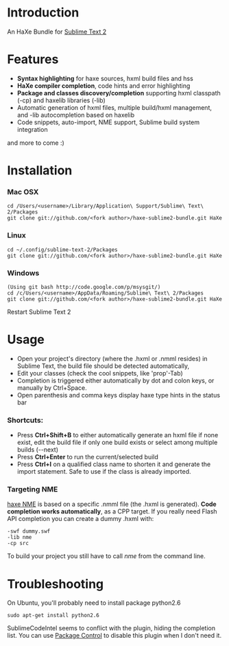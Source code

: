 # Introduction
An HaXe Bundle for [Sublime Text 2](http://www.sublimetext.com/2)

# Features

 - **Syntax highlighting** for haxe sources, hxml build files and hss
 - **HaXe compiler completion**, code hints and error highlighting
 - **Package and classes discovery/completion** supporting hxml classpath (-cp) and haxelib libraries (-lib)
 - Automatic generation of hxml files, multiple build/hxml management, and -lib autocompletion based on haxelib
 - Code snippets, auto-import, NME support, Sublime build system integration
 
and more to come :)

# Installation
### Mac OSX
    cd /Users/<username>/Library/Application\ Support/Sublime\ Text\ 2/Packages
    git clone git://github.com/<fork author>/haxe-sublime2-bundle.git HaXe
### Linux
    cd ~/.config/sublime-text-2/Packages
    git clone git://github.com/<fork author>/haxe-sublime2-bundle.git HaXe
### Windows
    (Using git bash http://code.google.com/p/msysgit/)
    cd /c/Users/<username>/AppData/Roaming/Sublime\ Text\ 2/Packages
    git clone git://github.com/<fork author>/haxe-sublime2-bundle.git HaXe

Restart Sublime Text 2

# Usage

 - Open your project's directory (where the .hxml or .nmml resides) in Sublime Text, the build file should be detected automatically,
 - Edit your classes (check the cool snippets, like 'prop'-Tab)
 - Completion is triggered either automatically by dot and colon keys, or manually by Ctrl+Space.
 - Open parenthesis and comma keys display haxe type hints in the status bar

### Shortcuts:

 - Press **Ctrl+Shift+B** to either automatically generate an hxml file if none exist, edit the build file if only one build exists or select among multiple builds (--next)
 - Press **Ctrl+Enter** to run the current/selected build
 - Press **Ctrl+I** on a qualified class name to shorten it and generate the import statement. Safe to use if the class is already imported.

### Targeting NME

[haxe NME](http://www.haxenme.org/) is based on a specific .nmml file (the .hxml is generated). **Code completion works automatically**, as a CPP target. 
If you really need Flash API completion you can create a dummy .hxml with:

    -swf dummy.swf 
    -lib nme 
    -cp src

To build your project you still have to call *nme* from the command line.

# Troubleshooting

On Ubuntu, you'll probably need to install package python2.6

    sudo apt-get install python2.6

SublimeCodeIntel seems to conflict with the plugin, hiding the completion list. You can use [Package Control](http://wbond.net/sublime_packages/package_control) to disable this plugin when I don't need it.


